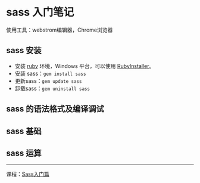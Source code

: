 # sass 入门笔记

使用工具：webstrom编辑器，Chrome浏览器

## sass 安装

- 安装 [ruby](https://www.ruby-lang.org/zh_cn/downloads/) 环境，Windows 平台，可以使用 [RubyInstaller](https://rubyinstaller.org/)。
- 安装 sass：`gem install sass`
- 更新sass：`gem update sass`
- 卸载sass：`gem uninstall sass`

## sass 的语法格式及编译调试

## sass 基础

## sass 运算

---
课程：[Sass入门篇](http://www.imooc.com/learn/311)
